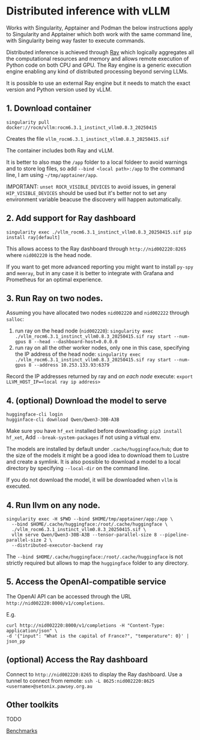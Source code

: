 # Distributed inference with vLLM

Works with Singularity, Apptainer and Podman the below instructions apply
to Singularity and Apptainer which both work with the same command line, with
Singularity being way faster to execute commands.

Distributed inference is achieved through [Ray](https://www.ray.io/) which
logically aggregates all the computational resources and memory and allows
remote execution of Python code on both CPU and GPU.
The Ray engine is a generic execution engine enabling any kind of distributed
processing beyond serving LLMs.

It is possible to use an external Ray engine but it needs to match the
exact version and Python version used by vLLM.

## 1. Download container

`singularity pull docker://rocm/vllm:rocm6.3.1_instinct_vllm0.8.3_20250415`

Creates the file `vllm_rocm6.3.1_instinct_vllm0.8.3_20250415.sif`

The container includes both Ray and vLLM.

It is better to also map the `/app` folder to a local foldeer to avoid
warnings and to store log files, so add `--bind <local path>:/app` to
the command line, I am using `~/tmp/apptainer/app`.

IMPORTANT: `unset ROCR_VISIBLE_DEVICES` to avoid issues, in general
`HIP_VISIBLE_DEVICES` should be used but it's better not to set any
environment variable beacuse the discovery will happen automatically.

## 2. Add support for Ray dashboard

`singularity exec ./vllm_rocm6.3.1_instinct_vllm0.8.3_20250415.sif pip install ray[default]`

This allows access to the Ray dashboard through `http://nid002220:8265` where
`nid002220` is the head node.

If you want to get more advanced reporting you might want to install `py-spy` and
`memray`, but in any case it is better to integrate with Grafana and Prometheus for
an optimal experience.

## 3. Run Ray on two nodes.

Assuming you have allocated two nodes `nid002220` and `nid002222`
through `salloc`:

1. run ray on the head node (`nid002220`):
   `singularity exec ./vllm_rocm6.3.1_instinct_vllm0.8.3_20250415.sif ray start --num-gpus 8 --head --dashboard-host=0.0.0.0`
2. run ray on all the other worker nodes, only one in this case, specifying the IP address of the head node:
   `singularity exec ./vllm_rocm6.3.1_instinct_vllm0.8.3_20250415.sif ray start --num-gpus 8 --address 10.253.133.93:6379`

Record the IP addresses returned by ray and *on each node* execute:
`export LLVM_HOST_IP=<local ray ip address>`

## 4. (optional) Download the model to serve

``` 
huggingface-cli login
hugginface-cli download Qwen/Qwen3-30B-A3B
```

Make sure you have `hf_ext` installed before downloading: `pip3 install hf_xet`,
Add `--break-system-packages` if not using a virtual env.

The models are installed by default under `.cache/huggingface/hub`; due to the size
of the models it might be a good idea to download them to Lustre and create a symlink.
It is also possible to download a model to a local directory by specifying `--local-dir` 
on the command line.

If you do not download the model, it will be downloaded when `vllm` is executed.

## 4. Run llvm on any node.

```
singularity exec -H $PWD --bind $HOME/tmp/apptainer/app:/app \
  --bind $HOME/.cache/huggingface:/root/.cache/huggingface \
  ./vllm_rocm6.3.1_instinct_vllm0.8.3_20250415.sif \
  vllm serve Qwen/Qwen3-30B-A3B --tensor-parallel-size 8 --pipeline-parallel-size 2 \
  --distributed-executor-backend ray
```
The `--bind $HOME/.cache/huggingface:/root/.cache/huggingface` is not strictly required but
allows to map the `huggingface` folder to any directory.

## 5. Access the OpenAI-compatible service

The OpenAI API can be accessed through the URL `http://nid002220:8000/v1/completions`.

E.g.

```
curl http://nid002220:8000/v1/completions -H "Content-Type: application/json" \
-d '{"input": "What is the capital of France?", "temperature": 0}' | json_pp
```

## (optional) Access the Ray dashboard

Connect to `http://nid002220:8265` to display the Ray dashboard.
Use a tunnel to connect from remote:
`ssh -L 8625:nid002220:8625 <username>@setonix.pawsey.org.au`

## Other toolkits

TODO

[Benchmarks](https://www.inferless.com/learn/exploring-llms-speed-benchmarks-independent-analysis)
